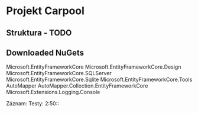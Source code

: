 # Projekt Carpool

## Struktura - TODO

## Downloaded NuGets
Microsoft.EntityFrameworkCore
Microsoft.EntityFrameworkCore.Design
Microsoft.EntityFrameworkCore.SQLServer
Microsoft.EntityFrameworkCore.Sqlite
Microsoft.EntityFrameworkCore.Tools
AutoMapper
AutoMapper.Collection.EntityFrameworkCore
Microsoft.Extensions.Logging.Console


Záznam: Testy: 2:50::

